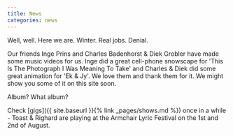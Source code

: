 ```yaml
---
title: News
categories: news
---
```


Well, well. Here we are. Winter. Real jobs. Denial.

Our friends Inge Prins and Charles Badenhorst & Diek Grobler have made some music videos for us. Inge did a great cell-phone snowscape for 'This Is The Photograph I Was Meaning To Take' and Charles & Diek did some great animation for 'Ek & Jy'. We love them and thank them for it. We might show you some of it on this site soon.

Album? What album?

Check [gigs]({{ site.baseurl }}{% link _pages/shows.md %}) once in a while - Toast & Righard are playing at the Armchair Lyric Festival on the 1st and 2nd of August.

